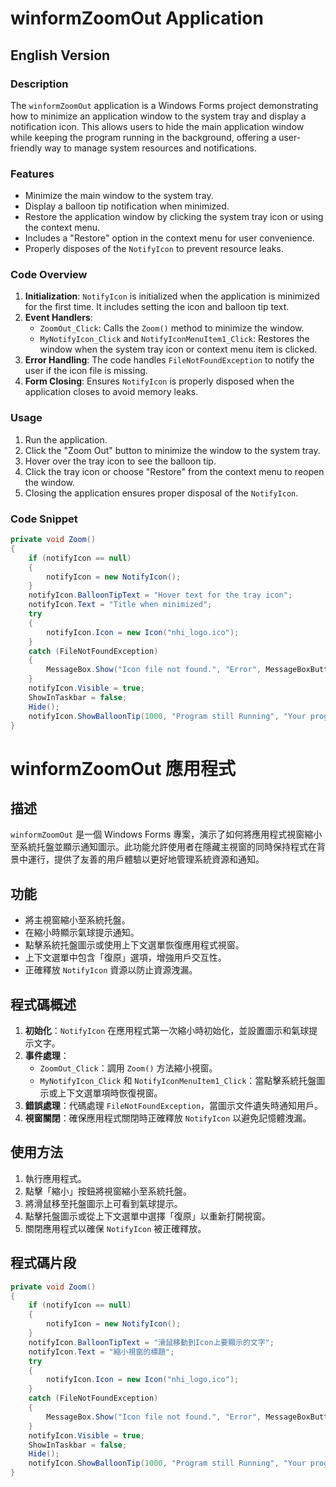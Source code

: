 # winformZoomOut Application

## English Version

### Description
The `winformZoomOut` application is a Windows Forms project demonstrating how to minimize an application window to the system tray and display a notification icon. This allows users to hide the main application window while keeping the program running in the background, offering a user-friendly way to manage system resources and notifications.

### Features
- Minimize the main window to the system tray.
- Display a balloon tip notification when minimized.
- Restore the application window by clicking the system tray icon or using the context menu.
- Includes a "Restore" option in the context menu for user convenience.
- Properly disposes of the `NotifyIcon` to prevent resource leaks.

### Code Overview
1. **Initialization**: `NotifyIcon` is initialized when the application is minimized for the first time. It includes setting the icon and balloon tip text.
2. **Event Handlers**:
   - `ZoomOut_Click`: Calls the `Zoom()` method to minimize the window.
   - `MyNotifyIcon_Click` and `NotifyIconMenuItem1_Click`: Restores the window when the system tray icon or context menu item is clicked.
3. **Error Handling**: The code handles `FileNotFoundException` to notify the user if the icon file is missing.
4. **Form Closing**: Ensures `NotifyIcon` is properly disposed when the application closes to avoid memory leaks.

### Usage
1. Run the application.
2. Click the "Zoom Out" button to minimize the window to the system tray.
3. Hover over the tray icon to see the balloon tip.
4. Click the tray icon or choose "Restore" from the context menu to reopen the window.
5. Closing the application ensures proper disposal of the `NotifyIcon`.

### Code Snippet
```csharp
private void Zoom()
{
    if (notifyIcon == null)
    {
        notifyIcon = new NotifyIcon();
    }
    notifyIcon.BalloonTipText = "Hover text for the tray icon";
    notifyIcon.Text = "Title when minimized";
    try
    {
        notifyIcon.Icon = new Icon("nhi_logo.ico");
    }
    catch (FileNotFoundException)
    {
        MessageBox.Show("Icon file not found.", "Error", MessageBoxButtons.OK, MessageBoxIcon.Error);
    }
    notifyIcon.Visible = true;
    ShowInTaskbar = false;
    Hide();
    notifyIcon.ShowBalloonTip(1000, "Program still Running", "Your program now listening......", ToolTipIcon.Info);
}
```

# winformZoomOut 應用程式

## 描述
`winformZoomOut` 是一個 Windows Forms 專案，演示了如何將應用程式視窗縮小至系統托盤並顯示通知圖示。此功能允許使用者在隱藏主視窗的同時保持程式在背景中運行，提供了友善的用戶體驗以更好地管理系統資源和通知。

## 功能
- 將主視窗縮小至系統托盤。
- 在縮小時顯示氣球提示通知。
- 點擊系統托盤圖示或使用上下文選單恢復應用程式視窗。
- 上下文選單中包含「復原」選項，增強用戶交互性。
- 正確釋放 `NotifyIcon` 資源以防止資源洩漏。

## 程式碼概述
1. **初始化**：`NotifyIcon` 在應用程式第一次縮小時初始化，並設置圖示和氣球提示文字。
2. **事件處理**：
   - `ZoomOut_Click`：調用 `Zoom()` 方法縮小視窗。
   - `MyNotifyIcon_Click` 和 `NotifyIconMenuItem1_Click`：當點擊系統托盤圖示或上下文選單項時恢復視窗。
3. **錯誤處理**：代碼處理 `FileNotFoundException`，當圖示文件遺失時通知用戶。
4. **視窗關閉**：確保應用程式關閉時正確釋放 `NotifyIcon` 以避免記憶體洩漏。

## 使用方法
1. 執行應用程式。
2. 點擊「縮小」按鈕將視窗縮小至系統托盤。
3. 將滑鼠移至托盤圖示上可看到氣球提示。
4. 點擊托盤圖示或從上下文選單中選擇「復原」以重新打開視窗。
5. 關閉應用程式以確保 `NotifyIcon` 被正確釋放。

## 程式碼片段
```csharp
private void Zoom()
{
    if (notifyIcon == null)
    {
        notifyIcon = new NotifyIcon();
    }
    notifyIcon.BalloonTipText = "滑鼠移動到Icon上要顯示的文字";
    notifyIcon.Text = "縮小視窗的標題";
    try
    {
        notifyIcon.Icon = new Icon("nhi_logo.ico");
    }
    catch (FileNotFoundException)
    {
        MessageBox.Show("Icon file not found.", "Error", MessageBoxButtons.OK, MessageBoxIcon.Error);
    }
    notifyIcon.Visible = true;
    ShowInTaskbar = false;
    Hide();
    notifyIcon.ShowBalloonTip(1000, "Program still Running", "Your program now listening......", ToolTipIcon.Info);
}

